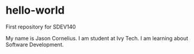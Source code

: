 # hello-world
First repository for SDEV140

My name is Jason Cornelius.  I am student at Ivy Tech.  I am learning about Software Development.
